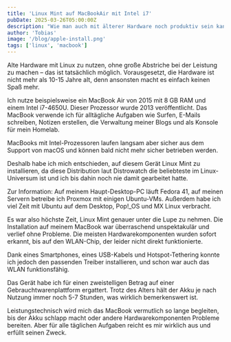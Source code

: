 ```yaml
---
title: 'Linux Mint auf MacBookAir mit Intel i7'
pubDate: 2025-03-26T05:00:00Z
description: "Wie man auch mit älterer Hardware noch produktiv sein kann: Ich habe mein 2015er MacBook Air mit Linux Mint ausgestattet und nutze es nun für alltägliche Aufgaben – von Browsing bis Homelab-Monitoring. Ein Erfahrungsbericht über Installation, Performance und Akkulaufzeit."
author: 'Tobias'
image: '/blog/apple-install.png'
tags: ['linux', 'macbook']
---
```


Alte Hardware mit Linux zu nutzen, ohne große Abstriche bei der Leistung zu machen – das ist tatsächlich möglich. Vorausgesetzt, die Hardware ist nicht mehr als 10-15 Jahre alt, denn ansonsten macht es einfach keinen Spaß mehr.

Ich nutze beispielsweise ein MacBook Air von 2015 mit 8 GB RAM und einem Intel i7-4650U. Dieser Prozessor wurde 2013 veröffentlicht. Das MacBook verwende ich für alltägliche Aufgaben wie Surfen, E-Mails schreiben, Notizen erstellen, die Verwaltung meiner Blogs und als Konsole für mein Homelab.

MacBooks mit Intel-Prozessoren laufen langsam aber sicher aus dem Support von macOS und können bald nicht mehr sicher betrieben werden.

Deshalb habe ich mich entschieden, auf diesem Gerät Linux Mint zu installieren, da diese Distribution laut Distrowatch die beliebteste im Linux-Universum ist und ich bis dahin noch nie damit gearbeitet hatte.

Zur Information: Auf meinem Haupt-Desktop-PC läuft Fedora 41, auf meinen Servern betreibe ich Proxmox mit einigen Ubuntu-VMs. Außerdem habe ich viel Zeit mit Ubuntu auf dem Desktop, Pop!_OS und MX Linux verbracht.

Es war also höchste Zeit, Linux Mint genauer unter die Lupe zu nehmen. Die Installation auf meinem MacBook war überraschend unspektakulär und verlief ohne Probleme. Die meisten Hardwarekomponenten wurden sofort erkannt, bis auf den WLAN-Chip, der leider nicht direkt funktionierte.

Dank eines Smartphones, eines USB-Kabels und Hotspot-Tethering konnte ich jedoch den passenden Treiber installieren, und schon war auch das WLAN funktionsfähig.

Das Gerät habe ich für einen zweistelligen Betrag auf einer Gebrauchtwarenplattform ergattert. Trotz des Alters hält der Akku je nach Nutzung immer noch 5-7 Stunden, was wirklich bemerkenswert ist.

Leistungstechnisch wird mich das MacBook vermutlich so lange begleiten, bis der Akku schlapp macht oder andere Hardwarekomponenten Probleme bereiten. Aber für alle täglichen Aufgaben reicht es mir wirklich aus und erfüllt seinen Zweck.